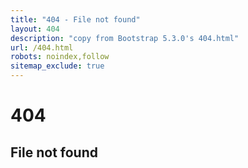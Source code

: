 ```yaml
---
title: "404 - File not found"
layout: 404
description: "copy from Bootstrap 5.3.0's 404.html"
url: /404.html
robots: noindex,follow
sitemap_exclude: true
---
```


<div class="text-center py-5">
  <h1 class="display-1">404</h1>
  <h2>File not found</h2>
</div>
